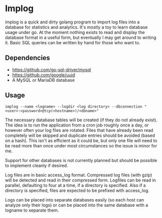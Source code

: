# Implog

implog is a quick and dirty golang program to import log files into a database for statistics and analytics.
It's mostly a toy to learn database usage under go.  At the moment nothing exists to read and display the database format in a useful form, but eventually I may get around to writing it.  Basic SQL queries can be written by hand for those who want to.

## Dependencies

* https://github.com/go-sql-driver/mysql
* https://github.com/google/uuid
* A MySQL or MariaDB database

## Usage

```
implog --name <logname> --logdir <log directory> --dbconnection "<user>:<password>@tcp(<hostname>)/<dbname>"
```

The necessary database tables will be created (if they do not already exist).  The idea is to run the application from a cron job roughly once a day, or however often your log files are rotated.  Files that have already been read completely will be skipped and duplicate entries should be avoided (based on a hash).  This isn't as efficient as it could be, but only one file will need to be read more than once under most circumstances so the issue is minor for me.

Support for other databases is not currently planned but should be possible to implement cleanly if desired.

Log files are in basic access_log format.  Compressed log files (with gzip) will be detected and read in their compressed form.  Logfiles can be read in parallel, defaulting to four at a time, if a directory is specified.  Also if a directory is specified, files are expected to be prefixed with access_log.

Logs can be placed into separate databases easily (so each host can analyze only their logs) or can be placed into the same database with a logname to separate them.

